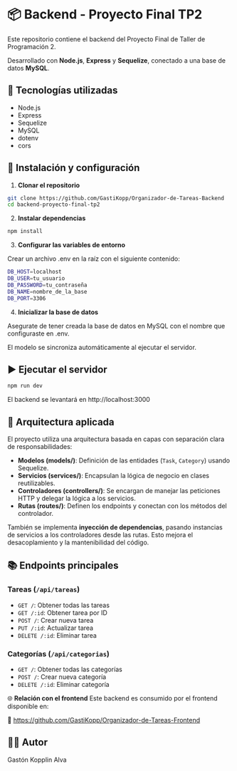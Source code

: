 # 📦 Backend - Proyecto Final TP2

Este repositorio contiene el backend del Proyecto Final de Taller de Programación 2.

Desarrollado con **Node.js**, **Express** y **Sequelize**, conectado a una base de datos **MySQL**.

## 🚀 Tecnologías utilizadas

- Node.js
- Express
- Sequelize
- MySQL
- dotenv
- cors

## 🔧 Instalación y configuración

1. **Clonar el repositorio**

```bash
git clone https://github.com/GastiKopp/Organizador-de-Tareas-Backend
cd backend-proyecto-final-tp2
```
2. **Instalar dependencias**

```bash
npm install
```

3. **Configurar las variables de entorno**

Crear un archivo .env en la raíz con el siguiente contenido:

```bash
DB_HOST=localhost
DB_USER=tu_usuario
DB_PASSWORD=tu_contraseña
DB_NAME=nombre_de_la_base
DB_PORT=3306
```

4. **Inicializar la base de datos**

Asegurate de tener creada la base de datos en MySQL con el nombre que configuraste en .env.

El modelo se sincroniza automáticamente al ejecutar el servidor.

## ▶️ Ejecutar el servidor

```bash
npm run dev
```
El backend se levantará en http://localhost:3000


## 🧱 Arquitectura aplicada

El proyecto utiliza una arquitectura basada en capas con separación clara de responsabilidades:

- **Modelos (models/)**: Definición de las entidades (`Task`, `Category`) usando Sequelize.
- **Servicios (services/)**: Encapsulan la lógica de negocio en clases reutilizables.
- **Controladores (controllers/)**: Se encargan de manejar las peticiones HTTP y delegar la lógica a los servicios.
- **Rutas (routes/)**: Definen los endpoints y conectan con los métodos del controlador.

También se implementa **inyección de dependencias**, pasando instancias de servicios a los controladores desde las rutas. Esto mejora el desacoplamiento y la mantenibilidad del código.

 ## 📚 Endpoints principales

### Tareas (`/api/tareas`)
- `GET /`: Obtener todas las tareas
- `GET /:id`: Obtener tarea por ID
- `POST /`: Crear nueva tarea
- `PUT /:id`: Actualizar tarea
- `DELETE /:id`: Eliminar tarea

### Categorías (`/api/categorias`)
- `GET /`: Obtener todas las categorías
- `POST /`: Crear nueva categoría
- `DELETE /:id`: Eliminar categoría

🌐 **Relación con el frontend**
Este backend es consumido por el frontend disponible en:

🔗 https://github.com/GastiKopp/Organizador-de-Tareas-Frontend

## 👨‍💻 Autor

Gastón Kopplin Alva
